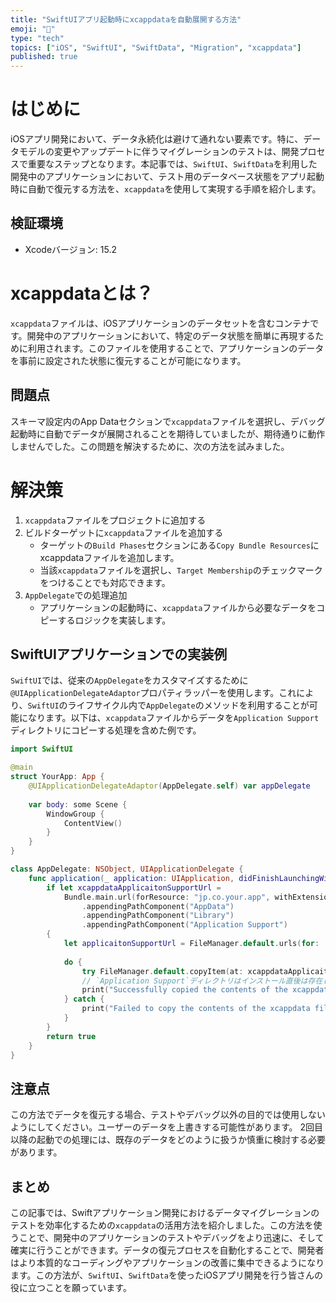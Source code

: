 ```yaml
---
title: "SwiftUIアプリ起動時にxcappdataを自動展開する方法"
emoji: "🔄"
type: "tech"
topics: ["iOS", "SwiftUI", "SwiftData", "Migration", "xcappdata"]
published: true
---
```


# はじめに
iOSアプリ開発において、データ永続化は避けて通れない要素です。特に、データモデルの変更やアップデートに伴うマイグレーションのテストは、開発プロセスで重要なステップとなります。本記事では、`SwiftUI`、`SwiftData`を利用した開発中のアプリケーションにおいて、テスト用のデータベース状態をアプリ起動時に自動で復元する方法を、`xcappdata`を使用して実現する手順を紹介します。

## 検証環境
- Xcodeバージョン: 15.2

# xcappdataとは？
`xcappdata`ファイルは、iOSアプリケーションのデータセットを含むコンテナです。開発中のアプリケーションにおいて、特定のデータ状態を簡単に再現するために利用されます。このファイルを使用することで、アプリケーションのデータを事前に設定された状態に復元することが可能になります。

## 問題点
スキーマ設定内のApp Dataセクションで`xcappdata`ファイルを選択し、デバッグ起動時に自動でデータが展開されることを期待していましたが、期待通りに動作しませんでした。この問題を解決するために、次の方法を試みました。

# 解決策
1. `xcappdata`ファイルをプロジェクトに追加する
2. ビルドターゲットに`xcappdata`ファイルを追加する
   - ターゲットの`Build Phases`セクションにある`Copy Bundle Resources`にxcappdataファイルを追加します。
   - 当該`xcappdata`ファイルを選択し、`Target Membership`のチェックマークをつけることでも対応できます。
3. `AppDelegate`での処理追加
   - アプリケーションの起動時に、`xcappdata`ファイルから必要なデータをコピーするロジックを実装します。

## SwiftUIアプリケーションでの実装例
`SwiftUI`では、従来の`AppDelegate`をカスタマイズするために`@UIApplicationDelegateAdaptor`プロパティラッパーを使用します。これにより、`SwiftUI`のライフサイクル内で`AppDelegate`のメソッドを利用することが可能になります。以下は、`xcappdata`ファイルからデータを`Application Support`ディレクトリにコピーする処理を含めた例です。

```Swift
import SwiftUI

@main
struct YourApp: App {
    @UIApplicationDelegateAdaptor(AppDelegate.self) var appDelegate
    
    var body: some Scene {
        WindowGroup {
            ContentView()
        }
    }
}

class AppDelegate: NSObject, UIApplicationDelegate {
    func application(_ application: UIApplication, didFinishLaunchingWithOptions launchOptions: [UIApplication.LaunchOptionsKey : Any]? = nil) -> Bool {
        if let xcappdataApplicaitonSupportUrl =
            Bundle.main.url(forResource: "jp.co.your.app", withExtension: "xcappdata")?
                .appendingPathComponent("AppData")
                .appendingPathComponent("Library")
                .appendingPathComponent("Application Support")
        {
            let applicaitonSupportUrl = FileManager.default.urls(for: .applicationSupportDirectory, in: .userDomainMask).first!
            
            do {
                try FileManager.default.copyItem(at: xcappdataApplicaitonSupportUrl, to: applicaitonSupportUrl)
                // `Application Support`ディレクトリはインストール直後は存在しないため、初回は成功する
                print("Successfully copied the contents of the xcappdata file to the Application Support directory.")
            } catch {
                print("Failed to copy the contents of the xcappdata file to the Application Support directory.")
            }
        }
        return true
    }
}
```

## 注意点
この方法でデータを復元する場合、テストやデバッグ以外の目的では使用しないようにしてください。ユーザーのデータを上書きする可能性があります。
2回目以降の起動での処理には、既存のデータをどのように扱うか慎重に検討する必要があります。

## まとめ
この記事では、Swiftアプリケーション開発におけるデータマイグレーションのテストを効率化するための`xcappdata`の活用方法を紹介しました。この方法を使うことで、開発中のアプリケーションのテストやデバッグをより迅速に、そして確実に行うことができます。データの復元プロセスを自動化することで、開発者はより本質的なコーディングやアプリケーションの改善に集中できるようになります。この方法が、`SwiftUI`、`SwiftData`を使ったiOSアプリ開発を行う皆さんの役に立つことを願っています。
